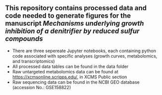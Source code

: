 ## This repository contains processed data and code needed to generate figures for the manuscript *Mechanisms underlying growth inhibition of a denitrifier by reduced sulfur compounds*
* There are three sepereate Jupyter notebooks, each containing python code associated with specific analyses (growth curves, metabolomics, and transcriptomics)
* All processed data tables can be found in the data folder
* Raw untargeted metabolomics data can be found at https://xcmsonline.scripps.edu/, in XCMS Public section
* Raw sequencing data can be found in the NCBI GEO database (accession No.: GSE158822)
